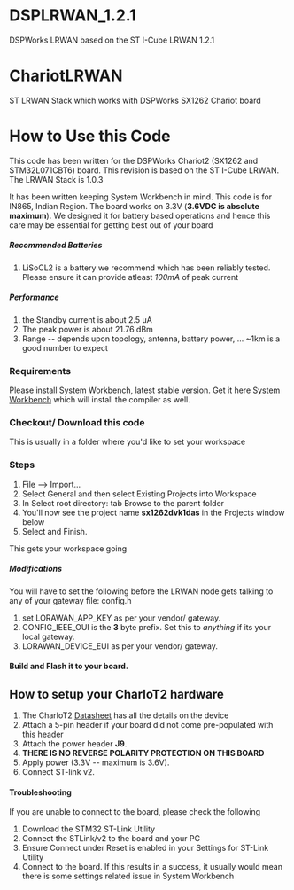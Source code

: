 # DSPLRWAN_1.2.1
DSPWorks LRWAN based on the ST I-Cube LRWAN 1.2.1

# ChariotLRWAN
ST LRWAN Stack which works with DSPWorks SX1262 Chariot board

# How to Use this Code
This code has been written for the DSPWorks Chariot2 (SX1262 and STM32L071CBT6) board. This revision is based on the ST I-Cube LRWAN.
The LRWAN Stack is 1.0.3

It has been written keeping System Workbench in mind. This code is for IN865, Indian Region. 
The board works on 3.3V (**3.6VDC is absolute maximum**). We designed it for battery based operations and hence this care may be essential for getting best out of your board


##### Recommended Batteries
1. LiSoCL2 is a battery we recommend which has been reliably tested. Please ensure it can provide atleast *100mA* of peak current

##### Performance
1. the Standby current is about 2.5 uA
2. The peak power is about 21.76 dBm
3. Range -- depends upon topology, antenna, battery power, ... ~1km is a good number to expect

### Requirements
Please install System Workbench, latest stable version. Get it here [System Workbench](https://www.openstm32.org/System%2BWorkbench%2Bfor%2BSTM32) which will install the compiler as well.

### Checkout/ Download this code 
This is usually in a folder where you'd like to set your workspace

### Steps
1. File --> Import...
2. Select General and then select Existing Projects into Workspace
3. In Select root directory: tab Browse to the parent folder 
4. You'll now see the project name **sx1262dvk1das** in the Projects window below
5. Select and Finish. 

This gets your workspace going

##### Modifications
You will have to set the following before the LRWAN node gets talking to any  of your gateway
file: config.h
1. set LORAWAN_APP_KEY as per your vendor/ gateway.
2. CONFIG_IEEE_OUI is the **3** byte prefix. Set this to *anything* if its your local gateway. 
3. LORAWAN_DEVICE_EUI as per your vendor/ gateway.

#### Build and Flash it to your board.


## How to setup your CharIoT2 hardware
1. The CharIoT2 [Datasheet](https://github.com/akshaymishra/ChariotLRWAN/blob/master/Documents/Datasheet-CharIoT2.1.pdf) has all the details on the device
2. Attach a 5-pin header if your board did not come pre-populated with this header
3. Attach the power header **J9**. 
4. **THERE IS NO REVERSE POLARITY PROTECTION ON THIS BOARD**
5. Apply power (3.3V -- maximum is 3.6V). 
6. Connect ST-link v2. 


#### Troubleshooting
If you are unable to connect to the board, please check the following

1. Download the STM32 ST-Link Utility
2. Connect the STLink/v2 to the board and your PC
3. Ensure Connect under Reset is enabled in your Settings for ST-Link Utility
4. Connect to the board. If this results in a success, it usually would mean there is some settings related issue in  System Workbench
